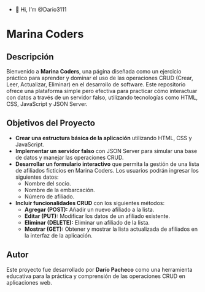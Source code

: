 - 👋 Hi, I’m @Dario3111

# Marina Coders

## Descripción
Bienvenido a **Marina Coders**, una página diseñada como un ejercicio práctico para aprender y dominar el uso de las operaciones CRUD (Crear, Leer, Actualizar, Eliminar) en el desarrollo de software. Este repositorio ofrece una plataforma simple pero efectiva para practicar cómo interactuar con datos a través de un servidor falso, utilizando tecnologías como HTML, CSS, JavaScript y JSON Server.

## Objetivos del Proyecto
- **Crear una estructura básica de la aplicación** utilizando HTML, CSS y JavaScript.
- **Implementar un servidor falso** con JSON Server para simular una base de datos y manejar las operaciones CRUD.
- **Desarrollar un formulario interactivo** que permita la gestión de una lista de afiliados ficticios en Marina Coders. Los usuarios podrán ingresar los siguientes datos:
  - Nombre del socio.
  - Nombre de la embarcación.
  - Número de afiliado.
- **Incluir funcionalidades CRUD** con los siguientes métodos:
  - **Agregar (POST):** Añadir un nuevo afiliado a la lista.
  - **Editar (PUT):** Modificar los datos de un afiliado existente.
  - **Eliminar (DELETE):** Eliminar un afiliado de la lista.
  - **Mostrar (GET):** Obtener y mostrar la lista actualizada de afiliados en la interfaz de la aplicación.

## Autor
Este proyecto fue desarrollado por **Darío Pacheco** como una herramienta educativa para la práctica y comprensión de las operaciones CRUD en aplicaciones web.
